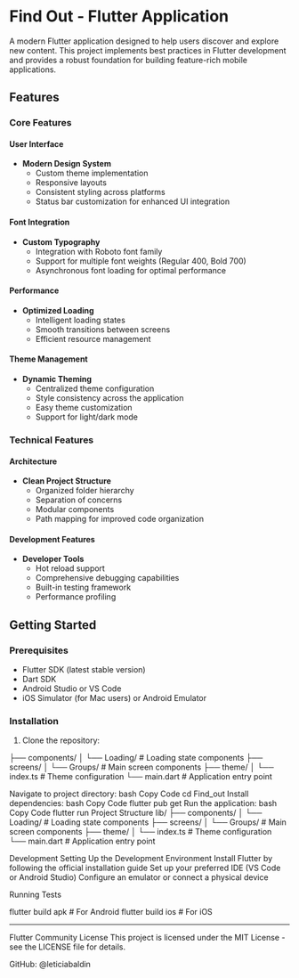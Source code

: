 # Find Out - Flutter Application

A modern Flutter application designed to help users discover and explore new content. This project implements best practices in Flutter development and provides a robust foundation for building feature-rich mobile applications.

## Features

### Core Features

#### User Interface
- **Modern Design System**
  - Custom theme implementation
  - Responsive layouts
  - Consistent styling across platforms
  - Status bar customization for enhanced UI integration

#### Font Integration
- **Custom Typography**
  - Integration with Roboto font family
  - Support for multiple font weights (Regular 400, Bold 700)
  - Asynchronous font loading for optimal performance

#### Performance
- **Optimized Loading**
  - Intelligent loading states
  - Smooth transitions between screens
  - Efficient resource management

#### Theme Management
- **Dynamic Theming**
  - Centralized theme configuration
  - Style consistency across the application
  - Easy theme customization
  - Support for light/dark mode

### Technical Features

#### Architecture
- **Clean Project Structure**
  - Organized folder hierarchy
  - Separation of concerns
  - Modular components
  - Path mapping for improved code organization

#### Development Features
- **Developer Tools**
  - Hot reload support
  - Comprehensive debugging capabilities
  - Built-in testing framework
  - Performance profiling

## Getting Started

### Prerequisites
- Flutter SDK (latest stable version)
- Dart SDK
- Android Studio or VS Code
- iOS Simulator (for Mac users) or Android Emulator

### Installation

1. Clone the repository:

├── components/
│   └── Loading/          # Loading state components
├── screens/
│   └── Groups/          # Main screen components
├── theme/
│   └── index.ts         # Theme configuration
└── main.dart            # Application entry point

Navigate to project directory:
bash
Copy Code
cd Find_out
Install dependencies:
bash
Copy Code
flutter pub get
Run the application:
bash
Copy Code
flutter run
Project Structure
lib/
├── components/
│   └── Loading/          # Loading state components
├── screens/
│   └── Groups/          # Main screen components
├── theme/
│   └── index.ts         # Theme configuration
└── main.dart            # Application entry point

Development
Setting Up the Development Environment
Install Flutter by following the official installation guide
Set up your preferred IDE (VS Code or Android Studio)
Configure an emulator or connect a physical device

Running Tests

flutter build apk  # For Android
flutter build ios  # For iOS

----------------------------

Flutter Community
License
This project is licensed under the MIT License - see the LICENSE file for details.


GitHub: @leticiabaldin
